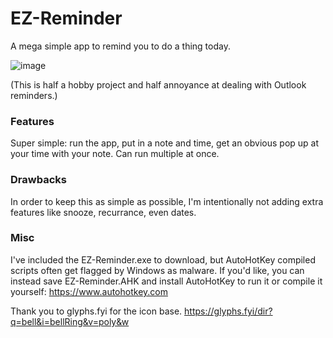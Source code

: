 # EZ-Reminder
A mega simple app to remind you to do a thing today.

![image](https://github.com/JedHarb/EZ-Reminder/assets/35547112/dab18b83-5fb6-414a-aabf-7a3ba5089dac)

(This is half a hobby project and half annoyance at dealing with Outlook reminders.)

### Features
Super simple: run the app, put in a note and time, get an obvious pop up at your time with your note.
Can run multiple at once.

### Drawbacks
In order to keep this as simple as possible, I'm intentionally not adding extra features like snooze, recurrance, even dates.

### Misc
I've included the EZ-Reminder.exe to download, but AutoHotKey compiled scripts often get flagged by Windows as malware. If you'd like, you can instead save EZ-Reminder.AHK and install AutoHotKey to run it or compile it yourself: https://www.autohotkey.com

Thank you to glyphs.fyi for the icon base.
https://glyphs.fyi/dir?q=bell&i=bellRing&v=poly&w

